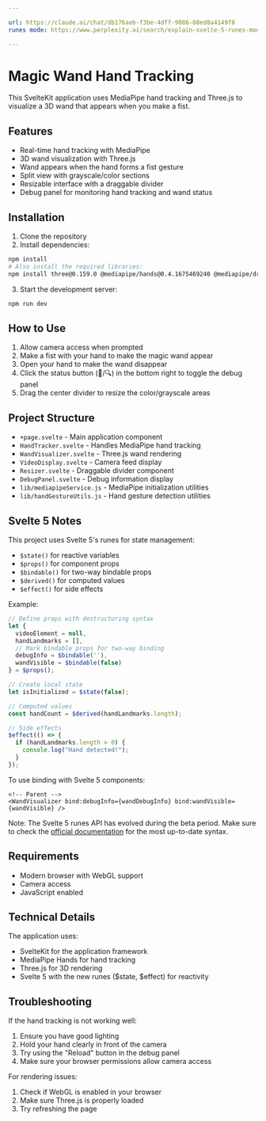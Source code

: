 ```yaml
---

url: https://claude.ai/chat/db176aeb-f3be-4dff-9086-08ed8a4149f8
runes mode: https://www.perplexity.ai/search/explain-svelte-5-runes-mode-an-brvDxgz8QGG7I9pcWW9JwA

---
```


# Magic Wand Hand Tracking

This SvelteKit application uses MediaPipe hand tracking and Three.js to visualize a 3D wand that appears when you make a fist.

## Features

- Real-time hand tracking with MediaPipe
- 3D wand visualization with Three.js
- Wand appears when the hand forms a fist gesture
- Split view with grayscale/color sections
- Resizable interface with a draggable divider
- Debug panel for monitoring hand tracking and wand status

## Installation

1. Clone the repository
2. Install dependencies:

```bash
npm install
# Also install the required libraries:
npm install three@0.159.0 @mediapipe/hands@0.4.1675469240 @mediapipe/drawing_utils@0.3.1675466934 @mediapipe/camera_utils@0.3.1675466862
```

3. Start the development server:

```bash
npm run dev
```

## How to Use

1. Allow camera access when prompted
2. Make a fist with your hand to make the magic wand appear
3. Open your hand to make the wand disappear
4. Click the status button (👋/🔍) in the bottom right to toggle the debug panel
5. Drag the center divider to resize the color/grayscale areas

## Project Structure

- `+page.svelte` - Main application component
- `HandTracker.svelte` - Handles MediaPipe hand tracking
- `WandVisualizer.svelte` - Three.js wand rendering
- `VideoDisplay.svelte` - Camera feed display
- `Resizer.svelte` - Draggable divider component
- `DebugPanel.svelte` - Debug information display
- `lib/mediapipeService.js` - MediaPipe initialization utilities
- `lib/handGestureUtils.js` - Hand gesture detection utilities

## Svelte 5 Notes

This project uses Svelte 5's runes for state management:

- `$state()` for reactive variables
- `$props()` for component props
- `$bindable()` for two-way bindable props
- `$derived()` for computed values
- `$effect()` for side effects

Example:
```js
// Define props with destructuring syntax
let {
  videoElement = null,
  handLandmarks = [],
  // Mark bindable props for two-way binding
  debugInfo = $bindable(''),
  wandVisible = $bindable(false)
} = $props();

// Create local state
let isInitialized = $state(false);

// Computed values
const handCount = $derived(handLandmarks.length);

// Side effects
$effect(() => {
  if (handLandmarks.length > 0) {
    console.log("Hand detected!");
  }
});
```

To use binding with Svelte 5 components:
```svelte
<!-- Parent -->
<WandVisualizer bind:debugInfo={wandDebugInfo} bind:wandVisible={wandVisible} />
```

Note: The Svelte 5 runes API has evolved during the beta period. Make sure to check the [official documentation](https://svelte.dev/blog/runes) for the most up-to-date syntax.

## Requirements

- Modern browser with WebGL support
- Camera access
- JavaScript enabled

## Technical Details

The application uses:

- SvelteKit for the application framework
- MediaPipe Hands for hand tracking
- Three.js for 3D rendering
- Svelte 5 with the new runes ($state, $effect) for reactivity

## Troubleshooting

If the hand tracking is not working well:
1. Ensure you have good lighting
2. Hold your hand clearly in front of the camera
3. Try using the "Reload" button in the debug panel
4. Make sure your browser permissions allow camera access

For rendering issues:
1. Check if WebGL is enabled in your browser
2. Make sure Three.js is properly loaded
3. Try refreshing the page
